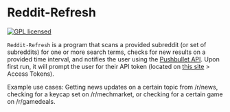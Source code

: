 # Reddit-Refresh
[![GPL licensed](https://img.shields.io/badge/license-GPL-blue.svg)](./LICENSE.MD)

`Reddit-Refresh` is a program that scans a provided subreddit (or set of subreddits) for one or more search terms, checks for new results on a provided time interval, and notifies the user using the [Pushbullet API](https://docs.pushbullet.com). Upon first run, it will prompt the user for their API token (located on [this site](https://www.pushbullet.com/#settings/account) > Access Tokens).    

Example use cases:
Getting news updates on a certain topic from /r/news, checking for a keycap set on /r/mechmarket, or checking for a certain game on /r/gamedeals. 


